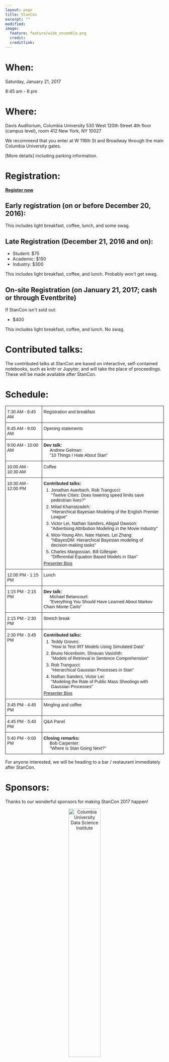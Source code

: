 ```yaml
---
layout: page
title: StanCon
excerpt: ""
modified:
image:
  feature: feature/wide_ensemble.png
  credit:
  creditlink:
---
```



# When:

Saturday, January 21, 2017

8:45 am - 6 pm

# Where:

Davis Auditorium, Columbia University
530 West 120th Street
4th floor (campus level), room 412
New York, NY 10027

We recommend that you enter at W 116th St and Broadway through the main Columbia University gates.

[More details] including parking information.

# Registration:

[**Register now**](https://stancon2017.eventbrite.com)

## Early registration (on or before December 20, 2016):

This includes light breakfast, coffee, lunch, and some swag.

## Late Registration (December 21, 2016 and on):

- Student: $75
- Academic: $150
- Industry: $300

This includes light breakfast, coffee, and lunch. Probably won't get swag.

## On-site Registration (on January 21, 2017; cash or through Eventbrite)

If StanCon isn't sold out:

- $400

This includes light breakfast, coffee, and lunch. No swag.


# Contributed talks:

The contributed talks at StanCon are based on interactive, self-contained notebooks, such as knitr or Jupyter, and will take the place of proceedings. These will be made available after StanCon.

# Schedule:

<style type="text/css">
.tg  {border-collapse:collapse;border-spacing:0;}
.tg td{font-family:Arial, sans-serif;font-size:14px;padding:10px 5px;border-style:solid;border-width:1px;overflow:hidden;word-break:normal;}
.tg th{font-family:Arial, sans-serif;font-size:14px;font-weight:normal;padding:10px 5px;border-style:solid;border-width:1px;overflow:hidden;word-break:normal;}
.tg .tg-baqh{text-align:center;vertical-align:top}
.tg .tg-yw4l{vertical-align:top}
.tg ol{margin: 0px 0;}
.tg li{font-family:Arial, sans-serif;font-size:14px;font-weight:normal;margin: 5px 0;}
</style>
<table class="tg">
  <tr>
    <td class="tg-yw4l">7:30 AM - 8:45 AM</td>
    <td class="tg-yw4l">Registration and breakfast</td>
  </tr>
  <tr>
    <td class="tg-yw4l">8:45 AM - 9:00 AM</td>
    <td class="tg-yw4l">Opening statements</td>
  </tr>
  <tr>
    <td class="tg-yw4l">9:00 AM - 10:00 AM</td>
    <td class="tg-yw4l"><b>Dev talk:</b><br>
      &nbsp;&nbsp;&nbsp;&nbsp;&nbsp;Andrew Gelman:<br>
      &nbsp;&nbsp;&nbsp;&nbsp;&nbsp;"10 Things I Hate About Stan"</td>
  </tr>
  <tr>
    <td class="tg-yw4l">10:00 AM - 10:30 AM</td>
    <td class="tg-yw4l">Coffee</td>
  </tr>
  <tr>
    <td class="tg-yw4l">10:30 AM - 12:00 PM</td>
    <td class="tg-yw4l"><b>Contributed talks:</b><br>
      <ol>
      <li>Jonathan Auerbach, Rob Trangucci:<br>"Twelve Cities: Does lowering speed limits save pedestrian lives?"</li>
      <li>Milad Kharratzadeh:<br>
      "Hierarchical Bayesian Modeling of the English Premier League"</li>
      <li>Victor Lei, Nathan Sanders, Abigail Dawson:<br>
      "Advertising Attribution Modeling in the Movie Industry"</li>
      <li>Woo-Young Ahn, Nate Haines, Lei Zhang:<br>
      "hBayesDM: Hierarchical Bayesian modeling of decision-making tasks"</li>
      <li>Charles Margossian, Bill Gillespie:<br>
      "Differential Equation Based Models in Stan"</li>
      </ol>
      <a href="/events/stancon-presenter-bios.html#morning-session"><u>Presenter Bios</u></a>
    </td>
  </tr>
  <tr>
    <td class="tg-yw4l">12:00 PM - 1:15 PM</td>
    <td class="tg-yw4l">Lunch</td>
  </tr>
  <tr>
    <td class="tg-yw4l">1:15 PM - 2:15 PM</td>
    <td class="tg-yw4l"><b>Dev talk:</b><br>
    &nbsp;&nbsp;&nbsp;&nbsp;&nbsp;Michael Betancourt:<br>
    &nbsp;&nbsp;&nbsp;&nbsp;&nbsp;"Everything You Should Have Learned About Markov Chain Monte Carlo”
</td>
  </tr>
  <tr>
    <td class="tg-yw4l">2:15 PM - 2:30 PM</td>
    <td class="tg-yw4l">Stretch break</td>
  </tr>
  <tr>
    <td class="tg-yw4l">2:30 PM - 3:45 PM</td>
    <td class="tg-yw4l"><b>Contributed talks:</b><br>
      <ol>
        <li>Teddy Groves:<br>
        "How to Test IRT Models Using Simulated Data"</li>
        <li> Bruno Nicenboim, Shravan Vasishth:<br>
        "Models of Retrieval in Sentence Comprehension"</li>
        <li>Rob Trangucci:<br>
        "Hierarchical Gaussian Processes in Stan"</li>
        <li>Nathan Sanders, Victor Lei:<br>
        "Modeling the Rate of Public Mass Shootings with Gaussian Processes"</li>
      </ol>
      <a href="/events/stancon-presenter-bios.html#afternoon-session"><u>Presenter Bios</u></a>
     </td>
  </tr>
  <tr>
    <td class="tg-yw4l">3:45 PM - 4:45 PM</td>
    <td class="tg-yw4l">Mingling and coffee</td>
  </tr>
  <tr>
    <td class="tg-yw4l">4:45 PM - 5:40 PM</td>
    <td class="tg-yw4l">Q&amp;A Panel</td>
  </tr>
  <tr>
    <td class="tg-yw4l">5:40 PM - 6:00 PM</td>
    <td class="tg-yw4l"><b>Closing remarks:</b>
                        <br>&nbsp;&nbsp;&nbsp;&nbsp;&nbsp;Bob Carpenter:
                        <br>&nbsp;&nbsp;&nbsp;&nbsp;&nbsp;"Where is Stan Going Next?"
                        </td>
  </tr>
</table>
For anyone interested, we will be heading to a bar / restaurant immediately after StanCon.

# Sponsors:

Thanks to our wonderful sponsors for making StanCon 2017 happen!

<center><a href="http://datascience.columbia.edu" style="text-decoration: none"><img src="{{site.url}}/images/stancon2017/columbia_data_science_logo.png" alt="Columbia University Data Science Institute" style="width: 45%; min-width: 150px;"/></a></center>

<center><a href="https://research.fb.com/" style="text-decoration: none"><img src="{{site.url}}/images/stancon2017/facebook_logo.jpg" alt="facebook research" style="width: 40%; min-width: 150px;"/></a></center>

<center><a href="http://metrumrg.com" style="text-decoration: none"><img src="{{site.url}}/images/stancon2017/metrum_logo.png" alt="Metrum Research Group" style="width: 40%; min-width: 150px;" vspace="20" /></a></center>

<center><a href=" https://www.rcanalytics.com/" style="text-decoration: none"><img src="{{site.url}}/images/stancon2017/real_capital_analytics_logo.jpg" alt="Real Capital Analytics" style="width: 40%; min-width: 150px;" vspace="20" /></a></center>

<center><a href="http://stan.fit" style="text-decoration: none"><img src="{{site.url}}/images/stancon2017/stangroup_logo.png" alt="Stan Group Inc" style="width: 40%; min-width: 150px;" vspace="20" /></a></center>


# Sponsorship:

We are still looking for additional sponsorship for StanCon! Please email stancon@mc-stan.org for details or [sign up directly](https://stancon2017.eventbrite.com/?discount=sponsor#tickets).

# Code of Conduct:

StanCon has a [code of conduct](/events/stancon-code_of_conduct.html) to ensure
a safe and welcoming environment to all in attendance.

# Organizers:

- Michael Betancourt (Columbia University)
- Tamara Broderick (MIT)
- Jonah Gabry (Columbia University)
- Andrew Gelman (Columbia University)
- Ben Goodrich (Columbia University)
- Daniel Lee (Columbia University)
- Eric Novik (Stan Group Inc)
- Lizze Wolkovich (Harvard University)
